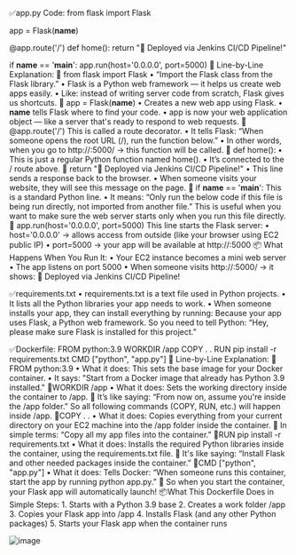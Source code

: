 ✅app.py Code:
from flask import Flask

app = Flask(__name__)

@app.route('/')
def home():
    return "🚀 Deployed via Jenkins CI/CD Pipeline!"

if __name__ == '__main__':
    app.run(host='0.0.0.0', port=5000)
🧠 Line-by-Line Explanation:
🔹 from flask import Flask
	• “Import the Flask class from the Flask library.”
	• Flask is a Python web framework — it helps us create web apps easily.
	• Like: instead of writing server code from scratch, Flask gives us shortcuts.
🔹 app = Flask(__name__)
	• Creates a new web app using Flask.
	• __name__ tells Flask where to find your code.
	• app is now your web application object — like a server that's ready to respond to web requests.
🔹 @app.route('/')
This is called a route decorator.
	• It tells Flask:
“When someone opens the root URL (/), run the function below.”
	• In other words, when you go to http://<ec2-ip>:5000/ → this function will be called.
🔹 def home():
	• This is just a regular Python function named home().
	• It’s connected to the / route above.
🔹 return "🚀 Deployed via Jenkins CI/CD Pipeline!"
	• This line sends a response back to the browser.
	• When someone visits your website, they will see this message on the page.
🔹 if __name__ == '__main__':
This is a standard Python line.
	• It means:
“Only run the below code if this file is being run directly, not imported from another file.”
This is useful when you want to make sure the web server starts only when you run this file directly.
🔹 app.run(host='0.0.0.0', port=5000)
This line starts the Flask server:
	• host='0.0.0.0' → allows access from outside (like your browser using EC2 public IP)
	• port=5000 → your app will be available at http://<your-ip>:5000
📦 What Happens When You Run It:
	• Your EC2 instance becomes a mini web server
	• The app listens on port 5000
	• When someone visits http://<your-ec2-ip>:5000/ → it shows:
🚀 Deployed via Jenkins CI/CD Pipeline!


✅requirements.txt
	• requirements.txt is a text file used in Python projects.
	• It lists all the Python libraries your app needs to work.
	• When someone installs your app, they can install everything by running:
Because your app uses Flask, a Python web framework. So you need to tell Python:
	“Hey, please make sure Flask is installed for this project.”

✅Dockerfile:
FROM python:3.9
WORKDIR /app
COPY . .
RUN pip install -r requirements.txt
CMD ["python", "app.py"]
🧠 Line-by-Line Explanation:
 🔹 FROM python:3.9
	• What it does:
This sets the base image for your Docker container.
	• It says:
"Start from a Docker image that already has Python 3.9 installed."
🔹WORKDIR /app
	• What it does:
Sets the working directory inside the container to /app.
📌 It’s like saying:
	“From now on, assume you're inside the /app folder.”
So all following commands (COPY, RUN, etc.) will happen inside /app.
🔹COPY . .
	• What it does:
Copies everything from your current directory on your EC2 machine into the /app folder inside the container.
📌 In simple terms:
	“Copy all my app files into the container.”
🔹RUN pip install -r requirements.txt
	• What it does:
Installs the required Python libraries inside the container, using the requirements.txt file.
📌 It's like saying:
	“Install Flask and other needed packages inside the container.”
🔹CMD ["python", "app.py"]
	• What it does:
Tells Docker:
“When someone runs this container, start the app by running python app.py.”
📌 So when you start the container, your Flask app will automatically launch!
📦What This Dockerfile Does in Simple Steps:
	1. Starts with a Python 3.9 base
	2. Creates a work folder /app
	3. Copies your Flask app into /app
	4. Installs Flask (and any other Python packages)
	5. Starts your Flask app when the container runs

![image](https://github.com/user-attachments/assets/b7ebf50c-c473-4198-9641-8ad290d1b3e6)
